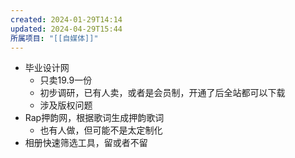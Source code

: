 ```yaml
---
created: 2024-01-29T14:14
updated: 2024-04-29T15:44
所属项目: "[[自媒体]]"
---
```

- 毕业设计网
	- 只卖19.9一份
	- 初步调研，已有人卖，或者是会员制，开通了后全站都可以下载
	- 涉及版权问题
- Rap押韵网，根据歌词生成押韵歌词
	- 也有人做，但可能不是太定制化
- 相册快速筛选工具，留或者不留